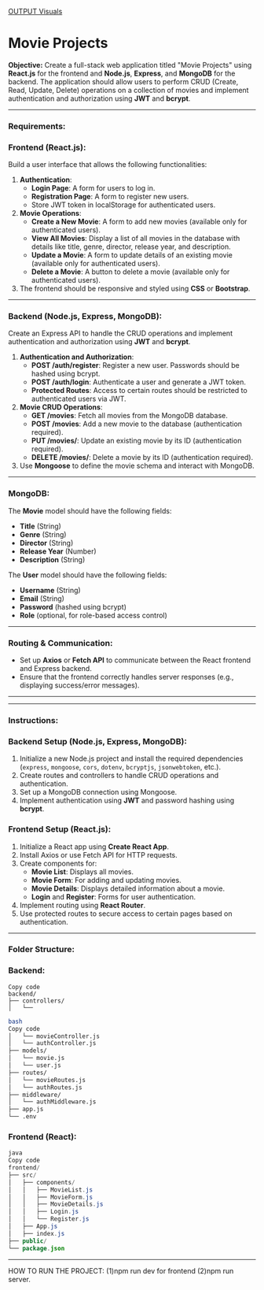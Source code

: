 <a href="https://drive.google.com/file/d/1dRphIwljBlEPrT-MRNlYIAzuCUpcPdA0/view?usp=sharing">OUTPUT Visuals</a>
# Movie Projects

**Objective:**
Create a full-stack web application titled "Movie Projects" using **React.js** for the frontend and **Node.js**, **Express**, and **MongoDB** for the backend. The application should allow users to perform CRUD (Create, Read, Update, Delete) operations on a collection of movies and implement authentication and authorization using **JWT** and **bcrypt**.

---

### **Requirements:**

### **Frontend (React.js):**

Build a user interface that allows the following functionalities:

1. **Authentication**:
    - **Login Page**: A form for users to log in.
    - **Registration Page**: A form to register new users.
    - Store JWT token in localStorage for authenticated users.
2. **Movie Operations**:
    - **Create a New Movie**: A form to add new movies (available only for authenticated users).
    - **View All Movies**: Display a list of all movies in the database with details like title, genre, director, release year, and description.
    - **Update a Movie**: A form to update details of an existing movie (available only for authenticated users).
    - **Delete a Movie**: A button to delete a movie (available only for authenticated users).
3. The frontend should be responsive and styled using **CSS** or **Bootstrap**.

---

### **Backend (Node.js, Express, MongoDB):**

Create an Express API to handle the CRUD operations and implement authentication and authorization using **JWT** and **bcrypt**.

1. **Authentication and Authorization**:
    - **POST /auth/register**: Register a new user. Passwords should be hashed using bcrypt.
    - **POST /auth/login**: Authenticate a user and generate a JWT token.
    - **Protected Routes**: Access to certain routes should be restricted to authenticated users via JWT.
2. **Movie CRUD Operations**:
    - **GET /movies**: Fetch all movies from the MongoDB database.
    - **POST /movies**: Add a new movie to the database (authentication required).
    - **PUT /movies/**: Update an existing movie by its ID (authentication required).
    - **DELETE /movies/**: Delete a movie by its ID (authentication required).
3. Use **Mongoose** to define the movie schema and interact with MongoDB.

---

### **MongoDB**:

The **Movie** model should have the following fields:

- **Title** (String)
- **Genre** (String)
- **Director** (String)
- **Release Year** (Number)
- **Description** (String)

The **User** model should have the following fields:

- **Username** (String)
- **Email** (String)
- **Password** (hashed using bcrypt)
- **Role** (optional, for role-based access control)

---

### **Routing & Communication**:

- Set up **Axios** or **Fetch API** to communicate between the React frontend and Express backend.
- Ensure that the frontend correctly handles server responses (e.g., displaying success/error messages).

---

---

### **Instructions:**

### **Backend Setup (Node.js, Express, MongoDB)**:

1. Initialize a new Node.js project and install the required dependencies (`express`, `mongoose`, `cors`, `dotenv`, `bcryptjs`, `jsonwebtoken`, etc.).
2. Create routes and controllers to handle CRUD operations and authentication.
3. Set up a MongoDB connection using Mongoose.
4. Implement authentication using **JWT** and password hashing using **bcrypt**.

### **Frontend Setup (React.js)**:

1. Initialize a React app using **Create React App**.
2. Install Axios or use Fetch API for HTTP requests.
3. Create components for:
    - **Movie List**: Displays all movies.
    - **Movie Form**: For adding and updating movies.
    - **Movie Details**: Displays detailed information about a movie.
    - **Login** and **Register**: Forms for user authentication.
4. Implement routing using **React Router**.
5. Use protected routes to secure access to certain pages based on authentication.

---

### **Folder Structure**:

### **Backend:**

```
Copy code
backend/
├── controllers/
│   └──

```

```bash
bash
Copy code
│   └── movieController.js
│   └── authController.js
├── models/
│   └── movie.js
│   └── user.js
├── routes/
│   └── movieRoutes.js
│   └── authRoutes.js
├── middleware/
│   └── authMiddleware.js
├── app.js
└── .env

```

### **Frontend (React)**:

```java
java
Copy code
frontend/
├── src/
│   ├── components/
│   │   ├── MovieList.js
│   │   ├── MovieForm.js
│   │   ├── MovieDetails.js
│   │   ├── Login.js
│   │   └── Register.js
│   ├── App.js
│   ├── index.js
├── public/
└── package.json

```

---


HOW TO RUN THE PROJECT:
(1)npm run dev for frontend
(2)npm run server.
